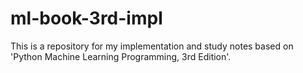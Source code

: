 # ml-book-3rd-impl
This is a repository for my implementation and study notes based on 'Python Machine Learning Programming, 3rd Edition'.
